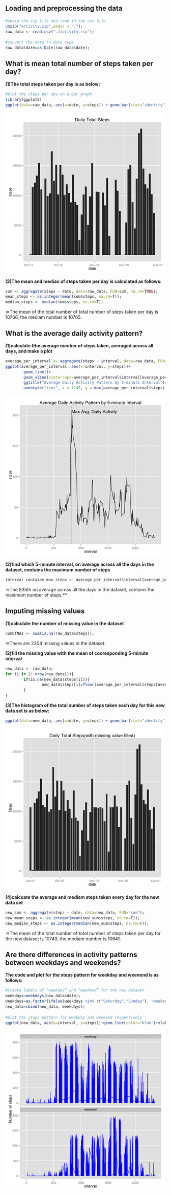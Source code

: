 ## Loading and preprocessing the data

```r
#unzip the zip file and read in the csv file
unzip("activity.zip",exdir = ".");
raw_data <- read.csv("./activity.csv");

#convert the date to date type
raw_data$date=as.Date(raw_data$date);
```

## What is mean total number of steps taken per day?
**(1)The total steps taken per day is as below:**

```r
#plot the steps per day on a bar graph
library(ggplot2)
ggplot(data=raw_data, aes(x=date, y=steps)) + geom_bar(stat="identity") + ggtitle("Daily Total Steps");
```

![plot of chunk unnamed-chunk-2](figure/unnamed-chunk-2-1.png) 

**(2)The mean and median of steps taken per day is calculated as follows:**

```r
sum <- aggregate(steps ~ date, data=raw_data, FUN=sum, na.rm=TRUE);
mean_steps <- as.integer(mean(sum$steps, na.rm=T));
median_steps <- median(sum$steps, na.rm=T);
```
=>The mean of the total number of total number of steps taken per day is 10766, the mediam number is 10765.


## What is the average daily activity pattern?
**(1)calculate tthe average number of steps taken, averaged across all days, and make a plot**

```r
average_per_interval <- aggregate(steps ~ interval, data=raw_data, FUN=mean, na.rm=TRUE);
ggplot(average_per_interval, aes(x=interval, y=steps))+
        geom_line()+
        geom_vline(xintercept=average_per_interval$interval[average_per_interval$steps==max(average_per_interval$steps)], color="red", linetype="longdash")+
        ggtitle("Average Daily Activity Pattern by 5-minute Interval")+
        annotate("text", x = 1245, y = max(average_per_interval$steps), label = "Max Avg. Daily Activity");
```

![plot of chunk unnamed-chunk-4](figure/unnamed-chunk-4-1.png) 

**(2)find which 5-minute interval, on average across all the days in the dataset, contains the maximum number of steps**

```r
interval_contains_max_steps <- average_per_interval$interval[average_per_interval$steps==max(average_per_interval$steps)];
```
=>The 835th on average across all the days in the dataset, contains the maximum number of steps.**

## Imputing missing values
**(1)calculate the number of missing value in the dataset**

```r
numOfNAs <- sum(is.na(raw_data$steps));
```
=>There are 2304 missing values in the dataset.

**(2)fill the missing value with the mean of cooresponding 5-minute interval**

```r
new_data <- raw_data;
for (i in (1:nrow(new_data))){
        if(is.na(new_data$steps[i])){
                new_data$steps[i]=floor(average_per_interval$steps[average_per_interval$interval==new_data$interval[i]]);
        }
}
```

**(3)The histogram of the total number of steps taken each day for this new data set is as below:**

```r
ggplot(data=new_data, aes(x=date, y=steps)) + geom_bar(stat="identity") + ggtitle("Daily Total Steps(with missing value filled)");
```

![plot of chunk unnamed-chunk-8](figure/unnamed-chunk-8-1.png) 

**(4)calcuate the average and mediam steps taken every day for the new data set**

```r
new_sum <- aggregate(steps ~ date, data=new_data, FUN="sum");
new_mean_steps <- as.integer(mean(new_sum$steps, na.rm=T));
new_median_steps <- as.integer(median(new_sum$steps, na.rm=T));
```
=>The mean of the total number of total number of steps taken per day for the new dataset is 10749, the mediam number is 10641.

## Are there differences in activity patterns between weekdays and weekends?
**The code and plot for the steps pattern for weekday and weenend is as follows:**

```r
#Create labels of “weekday” and “weekend” for the new dataset
weekdays=weekdays(new_data$date);
weekdays=as.factor(ifelse(weekdays %in% c("Saturday","Sunday"), "weekend", "weekday"));
new_data=cbind(new_data, weekdays);

#plot the steps pattern for weekday and weekend respectively
ggplot(new_data, aes(x=interval, y=steps))+geom_line(color="blue")+ylab("Number of steps")+facet_wrap(~weekdays, ncol=1);
```

![plot of chunk unnamed-chunk-10](figure/unnamed-chunk-10-1.png) 
